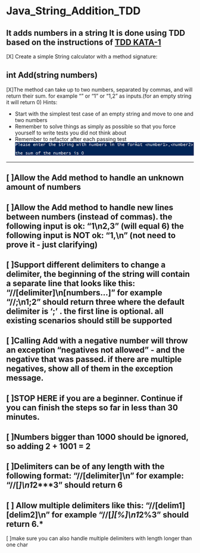 # Java_String_Addition_TDD
**It adds numbers in a string**
It is done using TDD based on the instructions of [TDD KATA-1](https://osherove.com/tdd-kata-1)
-------
[X] Create a simple String calculator with a method signature:

**int Add(string numbers)**
-------
[X]The method can take up to two numbers, separated by commas, and will return their sum. 
for example “” or “1” or “1,2” as inputs.(for an empty string it will return 0) 
Hints:
 - Start with the simplest test case of an empty string and move to one and two numbers
 - Remember to solve things as simply as possible so that you force yourself to write tests you did not think about
 - Remember to refactor after each passing test
 ![Test case With No Inputs](/timg/Testing_For_Empty_Input.png)
-------
[ ]Allow the Add method to handle an unknown amount of numbers
-------
[ ]Allow the Add method to handle new lines between numbers (instead of commas).
   the following input is ok: “1\n2,3” (will equal 6)
   the following input is NOT ok: “1,\n” (not need to prove it - just clarifying)
-------
[ ]Support different delimiters
to change a delimiter, the beginning of the string will contain a separate line that looks like this: “//[delimiter]\n[numbers…]” for example “//;\n1;2” should return three where the default delimiter is ‘;’ .
the first line is optional. all existing scenarios should still be supported
-------
[ ]Calling Add with a negative number will throw an exception “negatives not allowed” - and the negative that was passed. 
if there are multiple negatives, show all of them in the exception message.
-------
[ ]STOP HERE if you are a beginner. Continue if you can finish the steps so far in less than 30 minutes.
-------
[ ]Numbers bigger than 1000 should be ignored, so adding 2 + 1001 = 2
-------
[ ]Delimiters can be of any length with the following format: “//[delimiter]\n” for example: “//[***]\n1***2***3” should return 6
-------
[ ] Allow multiple delimiters like this: “//[delim1][delim2]\n” for example “//[*][%]\n1*2%3” should return 6.*
-------
[ ]make sure you can also handle multiple delimiters with length longer than one char
